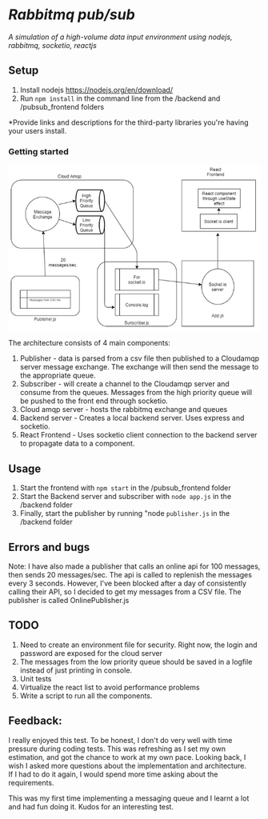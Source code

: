 # *Rabbitmq pub/sub*

*A simulation of a high-volume data input environment using nodejs, rabbitmq, socketio, reactjs* 

## Setup 
1. Install nodejs https://nodejs.org/en/download/
2. Run `npm install` in the command line from the /backend and /pubsub_frontend folders

*Provide links and descriptions for the third-party libraries you're having your users install.

### Getting started
<p align="center">
<img align="center" src="https://github.com/spartanrein/rabbitmq_pubsub/blob/master/rabbitmqpubsub.jpg" alt="https://www.google.com/url?sa=i&url=https%3A%2F%2Fwww.flinthillsbridalshow.com%2Fsorry-image-not-available%2F&psig=AOvVaw2zCyDzgtuIRBTvPlEI9_5o&ust=1622184516106000&source=images&cd=vfe&ved=0CAIQjRxqFwoTCLjSs7Gi6fACFQAAAAAdAAAAABAD">
</p>

The architecture consists of 4 main components:

1. Publisher - data is parsed from a csv file then published to a Cloudamqp server message exchange.  The exchange will then send the message to the appropriate queue.
2. Subscriber - will create a channel to the Cloudamqp server and consume from the queues.  Messages from the high priority queue will be pushed to the front end through socketio.
3. Cloud amqp server - hosts the rabbitmq exchange and queues
4. Backend server - Creates a local backend server. Uses express and socketio.
5. React Frontend - Uses socketio client connection to the backend server to propagate data to a component.

## Usage
1. Start the frontend with `npm start` in the /pubsub_frontend folder
2. Start the Backend server and subscriber with `node app.js` in the /backend folder
3. Finally, start the publisher by running "node `publisher.js` in the /backend folder

## Errors and bugs
Note: I have also made a publisher that calls an online api for 100 messages, then sends 20 messages/sec.  The api is called to replenish the messages every 3 seconds.
However, I've been blocked after a day of consistently calling their API, so I decided to get my messages from a CSV file.
The publisher is called OnlinePublisher.js

## TODO
1. Need to create an environment file for security.  Right now, the login and password are exposed for the cloud server
2. The messages from the low priority queue should be saved in a logfile instead of just printing in console.
3. Unit tests
4. Virtualize the react list to avoid performance problems
5. Write a script to run all the components.

## Feedback:

I really enjoyed this test.  To be honest, I don't do very well with time pressure during coding tests.  This was refreshing as I set my own estimation, and got the chance to work at my own pace.
Looking back, I wish I asked more questions about the implementation and architecture.  
If I had to do it again, I would spend more time asking about the requirements.

This was my first time implementing a messaging queue and I learnt a lot and had fun doing it.  Kudos for an interesting test.
